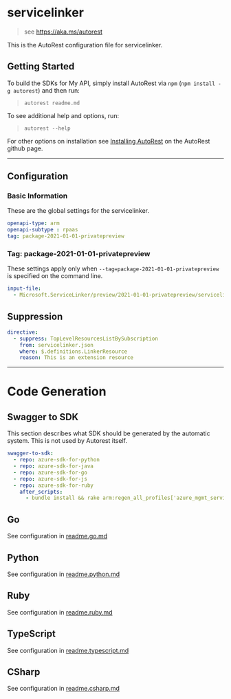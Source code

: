 # servicelinker

> see https://aka.ms/autorest

This is the AutoRest configuration file for servicelinker.

## Getting Started

To build the SDKs for My API, simply install AutoRest via `npm` (`npm install -g autorest`) and then run:

> `autorest readme.md`

To see additional help and options, run:

> `autorest --help`

For other options on installation see [Installing AutoRest](https://aka.ms/autorest/install) on the AutoRest github page.

---

## Configuration

### Basic Information

These are the global settings for the servicelinker.

```yaml
openapi-type: arm
openapi-subtype : rpaas
tag: package-2021-01-01-privatepreview
```

### Tag: package-2021-01-01-privatepreview

These settings apply only when `--tag=package-2021-01-01-privatepreview` is specified on the command line.

```yaml $(tag) == 'package-2021-01-01-privatepreview'
input-file:
  - Microsoft.ServiceLinker/preview/2021-01-01-privatepreview/servicelinker.json
```

## Suppression
``` yaml
directive:
  - suppress: TopLevelResourcesListBySubscription
    from: servicelinker.json
    where: $.definitions.LinkerResource
    reason: This is an extension resource
```

---
# Code Generation

## Swagger to SDK

This section describes what SDK should be generated by the automatic system.
This is not used by Autorest itself.

```yaml $(swagger-to-sdk)
swagger-to-sdk:
  - repo: azure-sdk-for-python
  - repo: azure-sdk-for-java
  - repo: azure-sdk-for-go
  - repo: azure-sdk-for-js
  - repo: azure-sdk-for-ruby
    after_scripts:
      - bundle install && rake arm:regen_all_profiles['azure_mgmt_servicelinker']
```

## Go

See configuration in [readme.go.md](./readme.go.md)

## Python

See configuration in [readme.python.md](./readme.python.md)

## Ruby

See configuration in [readme.ruby.md](./readme.ruby.md)

## TypeScript

See configuration in [readme.typescript.md](./readme.typescript.md)

## CSharp

See configuration in [readme.csharp.md](./readme.csharp.md)
